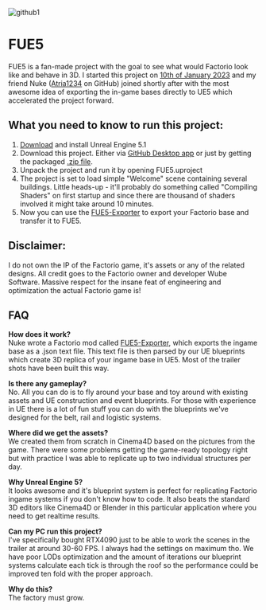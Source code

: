 ![github1](https://github.com/FUE5BASE/FUE5/assets/127543827/3e18c5dd-9220-4f50-94a1-d402e68c6eb5)
# FUE5
FUE5 is a fan-made project with the goal to see what would Factorio look like and behave in 3D. I started this project on [10th of January 2023](https://cdn.discordapp.com/attachments/1082941602806374521/1103027209960181760/image.png) and my friend Nuke ([Atria1234](https://github.com/Atria1234) on GitHub) joined shortly after with the most awesome idea of exporting the in-game bases directly to UE5 which accelerated the project forward.

## What you need to know to run this project:

1. [Download](https://www.unrealengine.com/en-US/download) and install Unreal Engine 5.1 
2. Download this project. Either via [GitHub Desktop app](https://desktop.github.com/) or just by getting the packaged [.zip file](https://github.com/FUE5BASE/FUE5/archive/refs/heads/main.zip).
3. Unpack the project and run it by opening FUE5.uproject
4. The project is set to load simple "Welcome" scene containing several buildings. Little heads-up - it'll probably do something called "Compiling Shaders" on first startup and since there are thousand of shaders involved it might take around 10 minutes.
5. Now you can use the [FUE5-Exporter](https://github.com/FUE5BASE/FUE5-Exporter) to export your Factorio base and transfer it to FUE5.

## Disclaimer:
I do not own the IP of the Factorio game, it's assets or any of the related designs. All credit goes to the Factorio owner and developer Wube Software. Massive respect for the insane feat of engineering and optimization the actual Factorio game is!

## FAQ
**How does it work?**<br>
Nuke wrote a Factorio mod called [FUE5-Exporter](https://github.com/FUE5BASE/FUE5-Exporter), which exports the ingame base as a .json text file. This text file is then parsed by our UE blueprints which create 3D replica of your ingame base in UE5. Most of the trailer shots have been built this way.

**Is there any gameplay?**<br>
No. All you can do is to fly around your base and toy around with existing assets and UE construction and event blueprints. For those with experience in UE there is a lot of fun stuff you can do with the blueprints we've designed for the belt, rail and logistic systems.

**Where did we get the assets?**<br>
We created them from scratch in Cinema4D based on the pictures from the game. There were some problems getting the game-ready topology right but with practice I was able to replicate up to two individual structures per day.

**Why Unreal Engine 5?**<br>
It looks awesome and it's blueprint system is perfect for replicating Factorio ingame systems if you don't know how to code. It also beats the standard 3D editors like Cinema4D or Blender in this particular application where you need to get realtime results.

**Can my PC run this project?**<br>
I've specifically bought RTX4090 just to be able to work the scenes in the trailer at around 30-60 FPS. I always had the settings on maximum tho. We have poor LODs optimization and the amount of iterations our blueprint systems calculate each tick is through the roof so the performance could be improved ten fold with the proper approach.

**Why do this?**<br>
The factory must grow.
